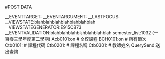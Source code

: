 #POST DATA

__EVENTTARGET:
__EVENTARGUMENT:
__LASTFOCUS:
__VIEWSTATE:blahblahblahblahblahblahblah
__VIEWSTATEGENERATOR:E915CB73
__EVENTVALIDATION:blahblahblahblahblahblahblah
semester_list:1032 (一百零三學年度第二學期)
Acb0101:on 				# 全校課程 
BCH0101:on				# 所有節次
Ctb0101:				# 課程代碼
Ctb0201:				# 課程名稱
Ctb0301:				# 教師姓名
QuerySend:送出查詢
